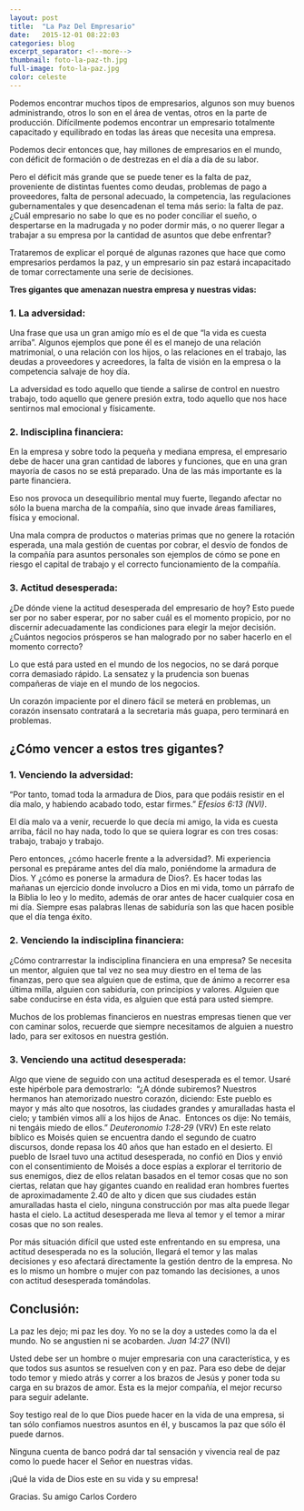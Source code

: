 ```yaml
---
layout: post
title:  "La Paz Del Empresario"
date:   2015-12-01 08:22:03
categories: blog
excerpt_separator: <!--more-->
thumbnail: foto-la-paz-th.jpg
full-image: foto-la-paz.jpg
color: celeste
---
```

Podemos encontrar muchos tipos de empresarios, algunos son muy buenos administrando, otros lo son en el área de ventas, otros en la parte de producción.  Difícilmente podemos encontrar un empresario totalmente capacitado y equilibrado en todas las áreas que necesita una empresa. 
<!--more-->

Podemos decir entonces que, hay millones de empresarios en el mundo, con déficit de formación o de destrezas en el día a día de su labor. 

Pero el déficit más grande que se puede tener es la falta de paz, proveniente de distintas fuentes como deudas, problemas de pago a proveedores, falta de personal  adecuado, la competencia, las regulaciones gubernamentales y que desencadenan el tema más serio: la falta de paz. ¿Cuál empresario no sabe lo que es no poder conciliar el sueño, o despertarse en la madrugada y no poder dormir más, o no querer llegar a trabajar a su empresa por la cantidad de asuntos que debe enfrentar? 

Trataremos de explicar  el porqué de algunas razones que hace que como empresarios perdamos la paz, y un empresario sin paz estará incapacitado de tomar correctamente una serie de decisiones.

__Tres gigantes que amenazan nuestra empresa y nuestras vidas:__

### 1. La adversidad:

Una frase que usa un gran amigo mío es el de que “la vida es cuesta arriba”. Algunos ejemplos que pone él es el manejo de una relación matrimonial, o una relación con los hijos, o las relaciones en el trabajo, las deudas a proveedores y acreedores, la falta de visión en la empresa o la competencia salvaje de hoy día. 
 
La adversidad es todo aquello que tiende a salirse de control en nuestro trabajo, todo aquello que genere presión extra, todo aquello que nos hace sentirnos mal emocional y físicamente. 

### 2. Indisciplina financiera: 

En la empresa y sobre todo la pequeña y mediana empresa, el empresario debe de hacer una gran cantidad de labores y funciones, que en una gran mayoría de casos no se está preparado. Una de las más importante es la parte financiera.

Eso nos provoca un desequilibrio mental muy fuerte, llegando afectar no sólo la buena marcha de la compañía, sino que invade áreas familiares, física y emocional. 

Una mala compra de productos o materias primas que no genere la rotación esperada, una mala gestión de cuentas por cobrar, el desvío de fondos de la compañía para asuntos personales son ejemplos de cómo se pone en riesgo el capital de trabajo y el correcto funcionamiento de la compañía. 


### 3. Actitud desesperada: 

¿De dónde viene la actitud desesperada del empresario de hoy? Esto puede ser por no saber esperar, por no saber cuál es el momento propicio, por no discernir adecuadamente las condiciones para elegir la mejor decisión.  ¿Cuántos negocios prósperos se han malogrado por no saber hacerlo en el momento correcto?

Lo que está para usted en el mundo de los negocios, no se dará porque corra demasiado rápido. La sensatez  y la prudencia son buenas compañeras de viaje en el mundo de los negocios. 

Un corazón impaciente por el dinero fácil se meterá en problemas, un corazón insensato contratará a la secretaria más guapa, pero terminará en problemas. 


## ¿Cómo vencer a estos tres gigantes?

### 1. Venciendo la adversidad:

  “Por tanto, tomad toda la armadura de Dios, para que podáis resistir en el día malo, y habiendo acabado todo, estar firmes.”  _Efesios 6:13 (NVI)_.

El día malo va a venir, recuerde lo que decía mi amigo, la vida es cuesta arriba, fácil no hay nada, todo lo que se quiera lograr es con tres cosas: trabajo, trabajo y trabajo. 

Pero entonces, ¿cómo hacerle frente a la adversidad?. Mi experiencia personal es prepárame antes del día malo, poniéndome la armadura de Dios. Y ¿cómo es ponerse la armadura de Dios?. Es hacer todas las mañanas un ejercicio donde involucro a Dios en mi vida, tomo un párrafo de la Biblia lo leo y lo medito, además de orar antes de hacer cualquier cosa en mi día. Siempre esas palabras llenas de sabiduría son las que hacen posible que el día tenga éxito. 

### 2. Venciendo la indisciplina financiera: 

¿Cómo contrarrestar la indisciplina financiera en una empresa? Se necesita un mentor, alguien que tal vez no sea muy diestro en el tema de las finanzas, pero que sea alguien que de estima, que de ánimo a recorrer esa última milla, alguien con sabiduría, con principios y valores. Alguien que sabe conducirse en ésta vida, es alguien que está para usted siempre. 

Muchos de los problemas financieros en nuestras empresas tienen que ver con caminar solos, recuerde que siempre necesitamos de alguien a nuestro lado, para ser exitosos en nuestra gestión. 


### 3. Venciendo una actitud desesperada: 

Algo que viene de seguido con una actitud desesperada es el temor. Usaré este hipérbole para demostrarlo:   “¿A dónde subiremos? Nuestros hermanos han atemorizado nuestro corazón, diciendo: Este pueblo es mayor y más alto que nosotros, las ciudades grandes y amuralladas hasta el cielo; y también vimos allí a los hijos de Anac.  Entonces os dije: No temáis, ni tengáis miedo de ellos.” _Deuteronomio 1:28-29_ (VRV)
En este relato bíblico es Moisés quien se encuentra dando el segundo de cuatro discursos,  donde repasa  los 40 años que han estado en el desierto. El pueblo de Israel tuvo una actitud desesperada, no confió en Dios y envió con el consentimiento de Moisés a doce espías a explorar el territorio de sus enemigos,  diez de ellos relatan basados en el temor cosas que no son ciertas, relatan que hay gigantes cuando en realidad eran hombres fuertes de aproximadamente 2.40 de alto y dicen que sus ciudades están amuralladas hasta el cielo, ninguna construcción por mas alta puede llegar hasta el cielo. La actitud desesperada me lleva al temor y el temor a mirar cosas que no son reales. 

Por más situación difícil que usted este enfrentando en su empresa, una actitud desesperada no es la solución, llegará el temor y las malas decisiones y eso afectará directamente la gestión dentro de la empresa. No es lo mismo un hombre o mujer con paz tomando las decisiones, a unos con actitud desesperada tomándolas.  

## Conclusión: 

La paz les dejo; mi paz les doy. Yo no se la doy a ustedes como la da el mundo. No se angustien ni se acobarden. _Juan 14:27_ (NVI) 

Usted debe ser un hombre o mujer empresaria con una característica, y es que todos sus asuntos se resuelven con y en paz. Para eso debe de dejar todo temor y miedo atrás y correr a los brazos de Jesús y poner toda su carga en su brazos de amor. Esta es la mejor compañía, el mejor recurso para seguir adelante. 

Soy testigo real de lo que Dios puede hacer en la vida de una empresa, si tan sólo confiamos nuestros asuntos en él, y buscamos la paz que sólo él puede darnos. 

Ninguna cuenta de banco podrá dar tal sensación y vivencia real de paz como lo puede hacer el Señor en nuestras vidas. 

¡Qué la vida de Dios este en su vida y su empresa!


Gracias.
Su amigo Carlos Cordero